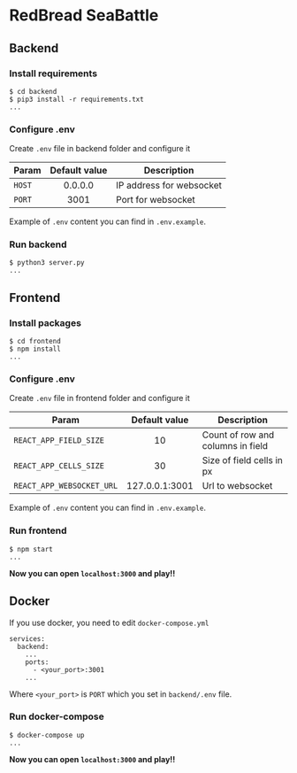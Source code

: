 # RedBread SeaBattle

## Backend

### Install requirements

```
$ cd backend
$ pip3 install -r requirements.txt
...
```

### Configure .env

Create `.env` file in backend folder and configure it

| Param  | Default value | Description              |
| ------ | :-----------: | ------------------------ |
| `HOST` |    0.0.0.0    | IP address for websocket |
| `PORT` |     3001      | Port for websocket       |

Example of `.env` content you can find in `.env.example`.

### Run backend

```
$ python3 server.py
...
```

## **Frontend**

### Install packages

```
$ cd frontend
$ npm install
...
```

### Configure .env

Create `.env` file in frontend folder and configure it

| Param                     | Default value  | Description                       |
| ------------------------- | :------------: | --------------------------------- |
| `REACT_APP_FIELD_SIZE`    |       10       | Count of row and columns in field |
| `REACT_APP_CELLS_SIZE`    |       30       | Size of field cells in px         |
| `REACT_APP_WEBSOCKET_URL` | 127.0.0.1:3001 | Url to websocket                  |

Example of `.env` content you can find in `.env.example`.

### Run frontend

```
$ npm start
...
```

**Now you can open `localhost:3000` and play!!**

## **Docker**

If you use docker, you need to edit `docker-compose.yml`

```
services:
  backend:
    ...
    ports:
      - <your_port>:3001
    ...
```

Where `<your_port>` is `PORT` which you set in `backend/.env` file.

### Run docker-compose

```
$ docker-compose up
...
```

**Now you can open `localhost:3000` and play!!**
